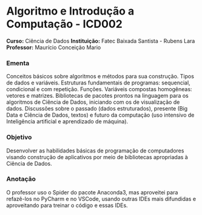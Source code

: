 # Algoritmo e Introdução a Computação - ICD002

**Curso:** Ciência de Dados
**Instituição:** Fatec Baixada Santista - Rubens Lara
**Professor:** Maurício Conceição Mario

### Ementa
Conceitos básicos sobre algoritmos e métodos para sua construção. Tipos de dados e variáveis. Estruturas fundamentais de programas: sequencial, condicional e com repetição. Funções. Variáveis compostas homogêneas: vetores e matrizes. Bibliotecas de pacotes prontos na linguagem para os algoritmos de Ciência de Dados, iniciando com os de visualização de dados. Discussões sobre o passado (dados estruturados), presente (Big Data e Ciência de Dados, textos) e futuro da computação (uso intensivo de Inteligência artificial e aprendizado de máquina).

### Objetivo
Desenvolver as habilidades básicas de programação de computadores visando construção de aplicativos por meio de bibliotecas apropriadas à Ciência de Dados.

### Anotação
O professor uso o Spider do pacote Anaconda3, mas aproveitei para refazê-los no PyCharm e no VSCode, usando outras IDEs mais difundidas e aproveitando para treinar o código e essas IDEs.

